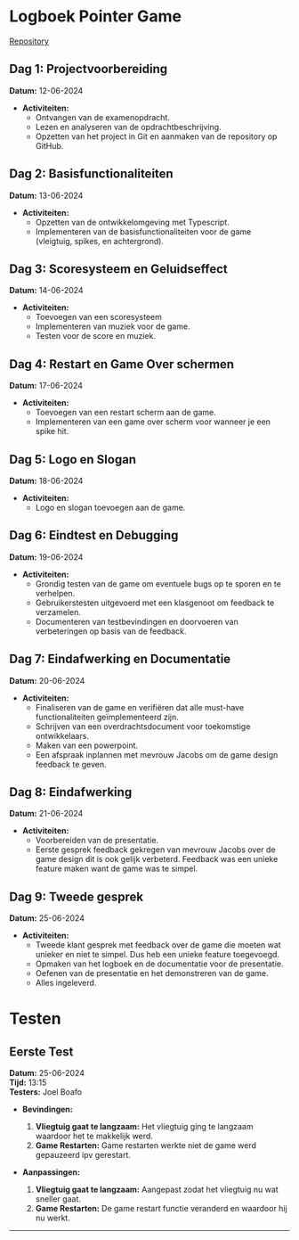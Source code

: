 # Logboek Pointer Game
[Repository](https://github.com/JJafni/PointerGame)

## Dag 1: Projectvoorbereiding
**Datum:** 12-06-2024

- **Activiteiten:**
  - Ontvangen van de examenopdracht.
  - Lezen en analyseren van de opdrachtbeschrijving.
  - Opzetten van het project in Git en aanmaken van de repository op GitHub.


## Dag 2: Basisfunctionaliteiten
**Datum:** 13-06-2024

- **Activiteiten:**
  - Opzetten van de ontwikkelomgeving met Typescript.
  - Implementeren van de basisfunctionaliteiten voor de game (vleigtuig, spikes, en achtergrond).

## Dag 3: Scoresysteem en Geluidseffect
**Datum:** 14-06-2024

- **Activiteiten:**
  - Toevoegen van een scoresysteem
  - Implementeren van muziek voor de game.
  - Testen voor de score en muziek.


## Dag 4: Restart en Game Over schermen
**Datum:** 17-06-2024

- **Activiteiten:**
  - Toevoegen van een restart scherm aan de game.
  - Implementeren van een game over scherm voor wanneer je een spike hit.

## Dag 5: Logo en Slogan
**Datum:** 18-06-2024

- **Activiteiten:**
  - Logo en slogan toevoegen aan de game.

## Dag 6: Eindtest en Debugging
**Datum:** 19-06-2024

- **Activiteiten:**
  - Grondig testen van de game om eventuele bugs op te sporen en te verhelpen.
  - Gebruikerstesten uitgevoerd met een klasgenoot om feedback te verzamelen.
  - Documenteren van testbevindingen en doorvoeren van verbeteringen op basis van de feedback.


## Dag 7: Eindafwerking en Documentatie
**Datum:** 20-06-2024

- **Activiteiten:**
  - Finaliseren van de game en verifiëren dat alle must-have functionaliteiten geïmplementeerd zijn.
  - Schrijven van een overdrachtsdocument voor toekomstige ontwikkelaars.
  - Maken van een powerpoint.
  - Een afspraak inplannen met mevrouw Jacobs om de game design feedback te geven.

## Dag 8: Eindafwerking
**Datum:** 21-06-2024

- **Activiteiten:**
  - Voorbereiden van de presentatie.
  - Eerste gesprek feedback gekregen van mevrouw Jacobs over de game design dit is ook gelijk verbeterd. Feedback was een unieke feature maken want de game was te simpel.


## Dag 9: Tweede gesprek
**Datum:** 25-06-2024

- **Activiteiten:**
  - Tweede klant gesprek met feedback over de game die moeten wat unieker en niet te simpel. Dus heb een unieke feature toegevoegd.
  - Opmaken van het logboek en de documentatie voor de presentatie.
  - Oefenen van de presentatie en het demonstreren van de game.
  - Alles ingeleverd.

# Testen
## Eerste Test
**Datum:** 25-06-2024  
**Tijd:** 13:15  
**Testers:** Joel Boafo


- **Bevindingen:**
  1. **Vliegtuig gaat te langzaam:** Het vliegtuig ging te langzaam waardoor het te makkelijk werd.
  2. **Game Restarten:** Game restarten werkte niet de game werd gepauzeerd ipv gerestart.

- **Aanpassingen:**
  1. **Vliegtuig gaat te langzaam:** Aangepast zodat het vliegtuig nu wat sneller gaat.
  2. **Game Restarten:** De game restart functie veranderd en waardoor hij nu werkt.
---